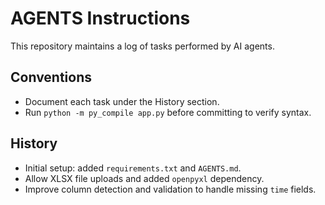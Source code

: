 # AGENTS Instructions

This repository maintains a log of tasks performed by AI agents.

## Conventions
- Document each task under the History section.
- Run `python -m py_compile app.py` before committing to verify syntax.

## History
- Initial setup: added `requirements.txt` and `AGENTS.md`.
- Allow XLSX file uploads and added `openpyxl` dependency.
- Improve column detection and validation to handle missing `time` fields.
